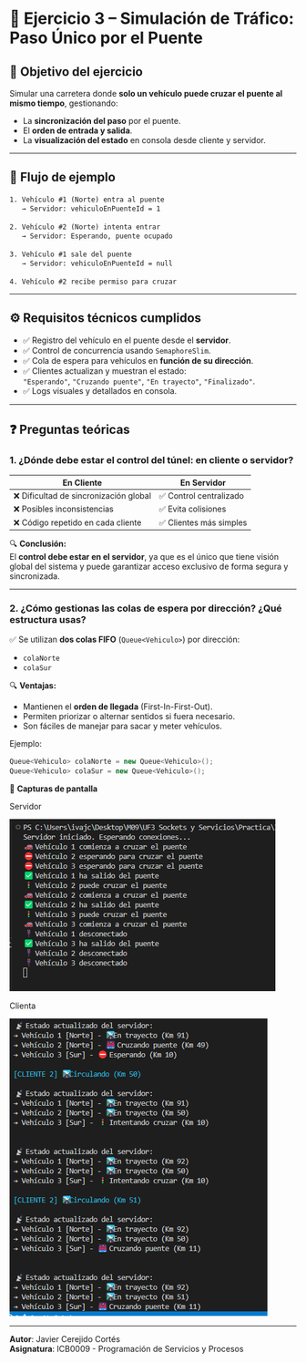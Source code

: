 
# 🚧 Ejercicio 3 – Simulación de Tráfico: Paso Único por el Puente

## 🎯 Objetivo del ejercicio

Simular una carretera donde **solo un vehículo puede cruzar el puente al mismo tiempo**, gestionando:
- La **sincronización del paso** por el puente.
- El **orden de entrada y salida**.
- La **visualización del estado** en consola desde cliente y servidor.

---

## 🔁 Flujo de ejemplo

```
1. Vehículo #1 (Norte) entra al puente
   → Servidor: vehiculoEnPuenteId = 1

2. Vehículo #2 (Norte) intenta entrar
   → Servidor: Esperando, puente ocupado

3. Vehículo #1 sale del puente
   → Servidor: vehiculoEnPuenteId = null

4. Vehículo #2 recibe permiso para cruzar
```

---

## ⚙️ Requisitos técnicos cumplidos

- ✅ Registro del vehículo en el puente desde el **servidor**.
- ✅ Control de concurrencia usando `SemaphoreSlim`.
- ✅ Cola de espera para vehículos en **función de su dirección**.
- ✅ Clientes actualizan y muestran el estado:  
  `"Esperando"`, `"Cruzando puente"`, `"En trayecto"`, `"Finalizado"`.
- ✅ Logs visuales y detallados en consola.

---

## ❓ Preguntas teóricas

### 1. ¿Dónde debe estar el control del túnel: en cliente o servidor?

| En Cliente               | En Servidor              |
|--------------------------|--------------------------|
| ❌ Dificultad de sincronización global | ✅ Control centralizado |
| ❌ Posibles inconsistencias | ✅ Evita colisiones |
| ❌ Código repetido en cada cliente | ✅ Clientes más simples |

🔍 **Conclusión:**  
El **control debe estar en el servidor**, ya que es el único que tiene visión global del sistema y puede garantizar acceso exclusivo de forma segura y sincronizada.

---

### 2. ¿Cómo gestionas las colas de espera por dirección? ¿Qué estructura usas?

✅ Se utilizan **dos colas FIFO** (`Queue<Vehiculo>`) por dirección:

- `colaNorte`
- `colaSur`

🔍 **Ventajas:**
- Mantienen el **orden de llegada** (First-In-First-Out).
- Permiten priorizar o alternar sentidos si fuera necesario.
- Son fáciles de manejar para sacar y meter vehículos.

Ejemplo:
```csharp
Queue<Vehiculo> colaNorte = new Queue<Vehiculo>();
Queue<Vehiculo> colaSur = new Queue<Vehiculo>();
```
📸 **Capturas de pantalla**

Servidor

![alt text](image.png)

Clienta

![alt text](image-1.png)

---
**Autor**: Javier Cerejido Cortés  
**Asignatura**: ICB0009 - Programación de Servicios y Procesos
